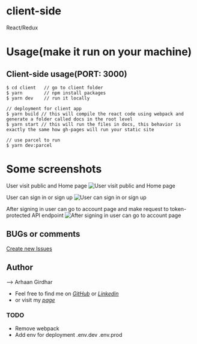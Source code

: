# client-side
React/Redux

# Usage(make it run on your machine)

## Client-side usage(PORT: 3000)
```terminal
$ cd client   // go to client folder
$ yarn        // npm install packages
$ yarn dev    // run it locally

// deployment for client app
$ yarn build // this will compile the react code using webpack and generate a folder called docs in the root level
$ yarn start // this will run the files in docs, this behavior is exactly the same how gh-pages will run your static site

// use parcel to run
$ yarn dev:parcel
```

# Some screenshots

User visit public and Home page
![User visit public and Home page](http://i.imgur.com/ORCGHHY.png)

User can sign in or sign up
![User can sign in or sign up](http://i.imgur.com/rrmbU5I.png)

After signing in user can go to account page and make request to token-protected API endpoint
![After signing in user can go to account page](http://i.imgur.com/FzLB51u.png)

## BUGs or comments
[Create new Issues](https://github.com/17arhaan/M.E.R.N/issues)

## Author
--> Arhaan Girdhar
- Feel free to find me on _[GitHub](https://github.com/17arhaan)_ or _[Linkedin](https://www.linkedin.com/in/arhaan17)_
- or visit my _[page](http://arhaanportfolio.in)_



### TODO
- Remove webpack
- Add env for deployment .env.dev .env.prod
